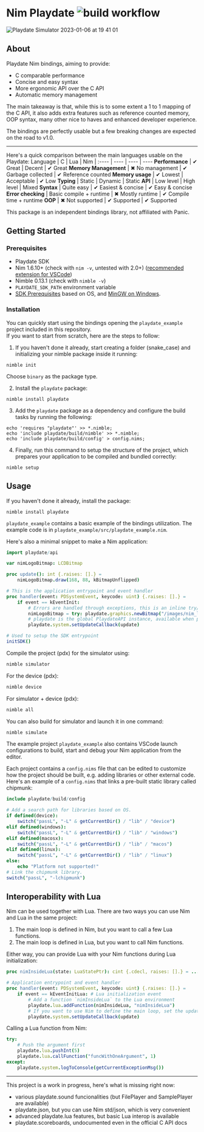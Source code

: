 # Nim Playdate ![build workflow](https://github.com/samdze/playdate-nim/actions/workflows/build.yml/badge.svg)
![Playdate Simulator 2023-01-06 at 19 41 01](https://user-images.githubusercontent.com/19392104/211077589-09d1c9ee-02a4-4804-8c2b-6a8ad1850ec3.png)

## About
Playdate Nim bindings, aiming to provide:
- C comparable performance
- Concise and easy syntax
- More ergonomic API over the C API
- Automatic memory management

The main takeaway is that, while this is to some extent a 1 to 1 mapping of the C API, it also adds extra features such as reference counted memory, OOP syntax, many other nice to haves and enhanced developer experience.

The bindings are perfectly usable but a few breaking changes are expected on the road to v1.0.
<hr>

Here's a quick comparison between the main languages usable on the Playdate:
Language | C | Lua | Nim  |
:---- | ---- | ---- | ----
**Performance** | ✔ Great | Decent | ✔ Great
**Memory Management** | ✖ No management | ✔ Garbage collected | ✔ Reference counted
**Memory usage** | ✔ Lowest | Acceptable | ✔ Low
**Typing** | Static | Dynamic | Static
**API** | Low level | High level | Mixed
**Syntax** | Quite easy | ✔ Easiest & concise | ✔ Easy & concise
**Error checking** | Basic compile + runtime | ✖ Mostly runtime | ✔ Compile time + runtime
**OOP** | ✖ Not supported | ✔ Supported | ✔ Supported

This package is an independent bindings library, not affiliated with Panic.

## Getting Started

### Prerequisites

- Playdate SDK
- Nim 1.6.10+ (check with `nim -v`, untested with 2.0+) ([recommended extension for VSCode](https://marketplace.visualstudio.com/items?itemName=nimsaem.nimvscode))
- Nimble 0.13.1 (check with `nimble -v`)
- `PLAYDATE_SDK_PATH` environment variable
- [SDK Prerequisites](https://sdk.play.date/Inside%20Playdate%20with%20C.html#_prerequisites) based on OS, and [MinGW on Windows](https://code.visualstudio.com/docs/cpp/config-mingw).

### Installation

You can quickly start using the bindings opening the `playdate_example` project included in this repository.<br>
If you want to start from scratch, here are the steps to follow:

1. If you haven't done it already, start creating a folder (snake_case) and initializing your nimble package inside it running:

```
nimble init
```
Choose `binary` as the package type.

2. Install the `playdate` package:

```
nimble install playdate
```

3. Add the `playdate` package as a dependency and configure the build tasks by running the following:

```
echo 'requires "playdate"' >> *.nimble;
echo 'include playdate/build/nimble' >> *.nimble;
echo 'include playdate/build/config' > config.nims;
```

4. Finally, run this command to setup the structure of the project, which prepares your application to be compiled and bundled correctly:

```
nimble setup
```

## Usage

If you haven't done it already, install the package:
```
nimble install playdate
```

`playdate_example` contains a basic example of the bindings utilization.
The example code is in `playdate_example/src/playdate_example.nim`.

Here's also a minimal snippet to make a Nim application:
```nim
import playdate/api

var nimLogoBitmap: LCDBitmap

proc update(): int {.raises: [].} =
    nimLogoBitmap.draw(168, 88, kBitmapUnflipped)

# This is the application entrypoint and event handler
proc handler(event: PDSystemEvent, keycode: uint) {.raises: [].} =
    if event == kEventInit:
        # Errors are handled through exceptions, this is an inline try/except
        nimLogoBitmap = try: playdate.graphics.newBitmap("/images/nim_logo") except: nil
        # playdate is the global PlaydateAPI instance, available when playdate/api is imported 
        playdate.system.setUpdateCallback(update)

# Used to setup the SDK entrypoint
initSDK()
```

Compile the project (pdx) for the simulator using:
```sh
nimble simulator
```
For the device (pdx):
```sh
nimble device
```
For simulator + device (pdx):
```sh
nimble all
```

You can also build for simulator and launch it in one command:
```sh
nimble simulate
```

The example project `playdate_example` also contains VSCode launch configurations to build, start and debug your Nim application from the editor.

Each project contains a `config.nims` file that can be edited to customize how the project should be built, e.g. adding libraries or other external code.<br>
Here's an example of a `config.nims` that links a pre-built static library called chipmunk:
```nim
include playdate/build/config

# Add a search path for libraries based on OS.
if defined(device):
    switch("passL", "-L" & getCurrentDir() / "lib" / "device")
elif defined(windows):
    switch("passL", "-L" & getCurrentDir() / "lib" / "windows")
elif defined(macosx):
    switch("passL", "-L" & getCurrentDir() / "lib" / "macos")
elif defined(linux):
    switch("passL", "-L" & getCurrentDir() / "lib" / "linux")
else:
    echo "Platform not supported!"
# Link the chipmunk library.
switch("passL", "-lchipmunk")
```

## Interoperability with Lua

Nim can be used together with Lua.
There are two ways you can use Nim and Lua in the same project:
1. The main loop is defined in Nim, but you want to call a few Lua functions.
2. The main loop is defined in Lua, but you want to call Nim functions.

Either way, you can provide Lua with your Nim functions during Lua initialization:
```nim
proc nimInsideLua(state: LuaStatePtr): cint {.cdecl, raises: [].} = ...

# Application entrypoint and event handler
proc handler(event: PDSystemEvent, keycode: uint) {.raises: [].} =
    if event == kEventInitLua: # Lua initialization event
        # Add a function `nimInsideLua` to the Lua environment
        playdate.lua.addFunction(nimInsideLua, "nimInsideLua")
        # If you want to use Nim to define the main loop, set the update callback
        playdate.system.setUpdateCallback(update)
```

Calling a Lua function from Nim:
```nim
try:
    # Push the argument first 
    playdate.lua.pushInt(5)
    playdate.lua.callFunction("funcWithOneArgument", 1)
except:
    playdate.system.logToConsole(getCurrentExceptionMsg())
```

---
This project is a work in progress, here's what is missing right now:
- various playdate.sound funcionalities (but FilePlayer and SamplePlayer are available)
- playdate.json, but you can use Nim std/json, which is very convenient
- advanced playdate.lua features, but basic Lua interop is available
- playdate.scoreboards, undocumented even in the official C API docs
